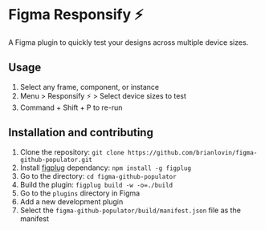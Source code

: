 # Figma Responsify ⚡️

A Figma plugin to quickly test your designs across multiple device sizes.

## Usage

1. Select any frame, component, or instance
2. Menu > Responsify️️ ⚡️ > Select device sizes to test
3. Command + Shift + P to re-run
 
## Installation and contributing

1. Clone the repository: `git clone https://github.com/brianlovin/figma-github-populator.git`
1. Install [figplug](https://github.com/rsms/figplug) dependancy: `npm install -g figplug`
1. Go to the directory: `cd figma-github-populator`
1. Build the plugin: `figplug build -w -o=./build`
1. Go to the `plugins` directory in Figma
1. Add a new development plugin
1. Select the `figma-github-populator/build/manifest.json` file as the manifest
